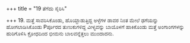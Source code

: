 +++
title = "19 ತೆಗೆದು ಸೈರಿಸಿ"

+++
19. ಮತ್ತೆ ಸಾವರಿಸಿಕೊಂಡು, ಹೊಯ್ದಾಡುತ್ತಿದ್ದ ಅಳ್ಳೆಗಳ ಡಾವರ ನಿಂತ ಮೇಲೆ ಢಗೆಯನ್ನು ಹೋಗಲಾಡಿಸಿಕೊಂಡು  Pರ್ಪೂರದ ತುಣುಕುಗಳಿದ್ದ ವೀಳ್ಯವನ್ನು ಬಾಯೊಳಗೆ ಹಾಕಿಕೊಂಡು  ಮತ್ತೆ ಅಂಗಾಂಗಗಳನ್ನು ಹುರಿಗೊಳಿಸಿ ಕ್ರೋಧದಿಂದ  ಭೀಮನು ಬಾಲವನ್ನೆತ್ತಲು ಮುಂದಾದನು.